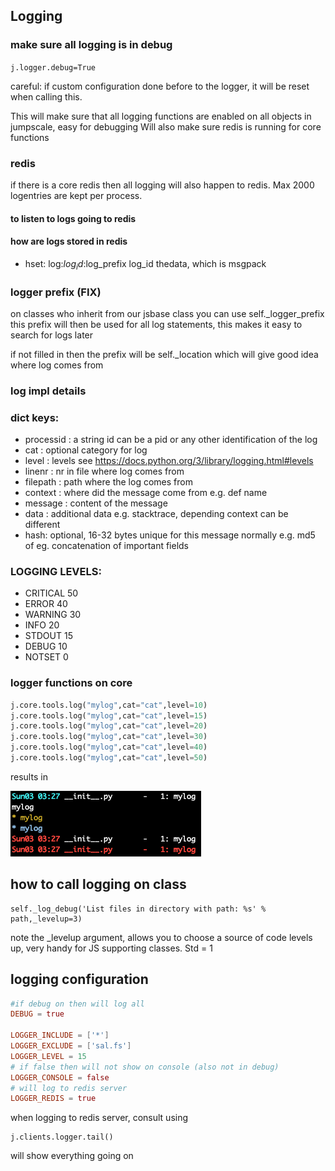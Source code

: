 ## Logging

### make sure all logging is in debug

```j.logger.debug=True```

careful: if custom configuration done before to the logger, it will be reset when calling this.

This will make sure that all logging functions are enabled on all objects in jumpscale, easy for debugging
Will also make sure redis is running for core functions

### redis

if there is a core redis then all logging will also happen to redis.
Max 2000 logentries are kept per process.

#### to listen to logs going to redis

#### how are logs stored in redis

- hset: log:$log_id:$log_prefix log_id thedata, which is msgpack

### logger prefix (FIX)

on classes who inherit from our jsbase class you can use self._logger_prefix
this prefix will then be  used for all log statements, this makes it easy to search for logs later

if not filled in then the prefix will be self._location which will give good idea where log comes from



### log impl details

### dict keys:

- processid : a string id can be a pid or any other identification of the log
- cat   : optional category for log
- level : levels see https://docs.python.org/3/library/logging.html#levels
- linenr : nr in file where log comes from
- filepath : path where the log comes from
- context : where did the message come from e.g. def name
- message : content of the message
- data : additional data e.g. stacktrace, depending context can be different
- hash: optional, 16-32 bytes unique for this message normally e.g. md5 of eg. concatenation of important fields

### LOGGING LEVELS:

- CRITICAL 	50
- ERROR 	40
- WARNING 	30
- INFO 	    20
- STDOUT 	15
- DEBUG 	10
- NOTSET 	0

### logger functions on core

```python
j.core.tools.log("mylog",cat="cat",level=10)
j.core.tools.log("mylog",cat="cat",level=15)
j.core.tools.log("mylog",cat="cat",level=20)
j.core.tools.log("mylog",cat="cat",level=30)
j.core.tools.log("mylog",cat="cat",level=40)
j.core.tools.log("mylog",cat="cat",level=50)
```
results in

![](images/logexample.png)


## how to call logging on class

```
self._log_debug('List files in directory with path: %s' % path,_levelup=3)
```

note the _levelup argument, allows you to choose a source of code levels up, very handy for JS supporting classes. Std = 1

## logging configuration

```toml
#if debug on then will log all
DEBUG = true

LOGGER_INCLUDE = ['*']
LOGGER_EXCLUDE = ['sal.fs']
LOGGER_LEVEL = 15
# if false then will not show on console (also not in debug)
LOGGER_CONSOLE = false 
# will log to redis server
LOGGER_REDIS = true
```

when logging to redis server, consult using

```
j.clients.logger.tail()
```

will show everything going on

